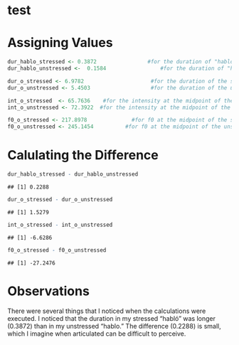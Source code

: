 
# test

# Assigning Values

``` r
dur_hablo_stressed <- 0.3872                #for the duration of "habló"
dur_hablo_unstressed <-  0.1584                 #for the duration of "hablo"

dur_o_stressed <- 6.9782                     #for the duration of the stressed [o]
dur_o_unstressed <- 5.4503                   #for the duration of the unstressed [o]

int_o_stressed  <- 65.7636    #for the intensity at the midpoint of the stressed [o]
int_o_unstressed <- 72.3922  #for the intensity at the midpoint of the unstressed [o]

f0_o_stressed <- 217.8978              #for f0 at the midpoint of the stressed [o]
f0_o_unstressed <- 245.1454          #for f0 at the midpoint of the unstressed [o]
```

# Calulating the Difference

``` r
dur_hablo_stressed - dur_hablo_unstressed
```

    ## [1] 0.2288

``` r
dur_o_stressed - dur_o_unstressed
```

    ## [1] 1.5279

``` r
int_o_stressed - int_o_unstressed
```

    ## [1] -6.6286

``` r
f0_o_stressed - f0_o_unstressed
```

    ## [1] -27.2476

# Observations

There were several things that I noticed when the calculations were
executed. I noticed that the duration in my stressed “habló” was longer
(0.3872) than in my unstressed “hablo.” The difference (0.2288) is
small, which I imagine when articulated can be difficult to perceive.

